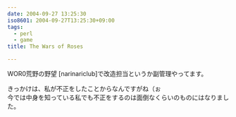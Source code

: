 ```yaml
---
date: 2004-09-27 13:25:30
iso8601: 2004-09-27T13:25:30+09:00
tags:
  - perl
  - game
title: The Wars of Roses

---
```


<div class="entry-body">
  <p>WOR0荒野の野望 [narinariclub]で改造担当というか副管理やってます。</p>

  <p>きっかけは、私が不正をしたことからなんですがね（ぉ<br />
    今では中身を知っている私でも不正をするのは面倒なくらいのものにはなりました。</p>
</div>
